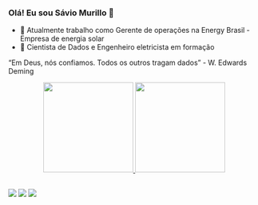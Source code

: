 ### Olá! Eu sou Sávio Murillo 👋

- 🔭 Atualmente trabalho como Gerente de operações na Energy Brasil - Empresa de energia solar
- 🌱 Cientista de Dados e Engenheiro eletricista em formação

“Em Deus, nós confiamos. Todos os outros tragam dados” - W. Edwards Deming

<div align="center">
  <a href="https://github.com/smurillo1">
  <img height="180em" src="https://github-readme-stats.vercel.app/api?username=smurillo1&show_icons=true&theme=dark&include_all_commits=true&count_private=true"/>
  <img height="180em" src="https://github-readme-stats.vercel.app/api/top-langs/?username=smurillo1&layout=compact&langs_count=7&theme=dark"/>
</div>
 
 ##
 
<div> 
  <a href="www.linkedin.com/in/savio-murillo-4b2386197" target="_blank"><img src="https://img.shields.io/badge/-LinkedIn-%230077B5?style=for-the-badge&logo=linkedin&logoColor=white" target="_blank"></a> 
  <a href = "mailto:saviomurillo93@gmail.com"><img src="https://img.shields.io/badge/-Gmail-%23333?style=for-the-badge&logo=gmail&logoColor=white" target="_blank"></a>
  <a href="https://www.instagram.com/savio_murillo/" target="_blank"><img src="https://img.shields.io/badge/-Instagram-%23E4405F?style=for-the-badge&logo=instagram&logoColor=white" target="_blank"></a>

 
  
